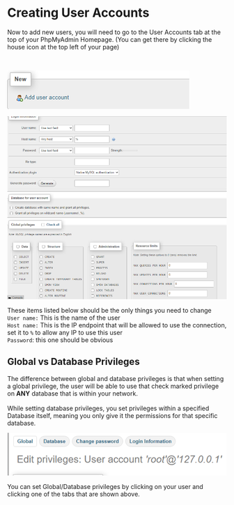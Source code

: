 # Creating User Accounts

Now to add new users, you will need to go to the User Accounts tab at the top of your PhpMyAdmin Homepage. (You can get there by clicking the house icon at the top left of your page)

<br>

<img src="../.gitbook/assets/Screenshot 2023-01-15 211151.png" alt=""></img>

<img src="../.gitbook/assets/main user accouint creation page.png" alt=""></img>

These items listed below should be the only things you need to change\
`User name:`  This is the name of the user\
`Host name:` This is the IP endpoint that will be allowed to use the connection, set it to `%` to allow any IP to use this user\
`Password`: this one should be obvious

## Global vs Database Privileges

The difference between global and database privileges is that when setting a global privilege, the user will be able to use that check marked privilege on **ANY** database that is within your network.\
<br>
While setting database privileges, you set privileges within a specified Database itself, meaning you only give it the permissions for that specific database.

<img src="../.gitbook/assets/global database.png" alt=""></img>

You can set Global/Database privileges by clicking on your user and clicking one of the tabs that are shown above.
